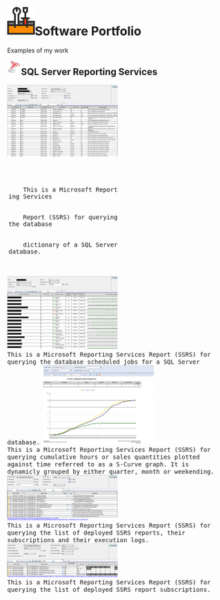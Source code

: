 <img align="left" src="Images/ReadMe/Logo.png" width="64px" >

# Software Portfolio
Examples of my work

<img align="left" src="Images/ReadMe/ssrs.png" width="32px" >

## SQL Server Reporting Services
<kbd> 
<img src="Images/ReadMe/ssrsdatadictionary.png" width="256px" title="T-SQL (Transact-Structured Query Language)"/>
<br>
<div style='padding: 3px; width: 256px; word-break: break-all; word-wrap: break-word; white-space: pre-wrap;'>
 <p>
    This is a Microsoft Reporting Services 
    <br>
    Report (SSRS) for querying the database 
    <br>
    dictionary of a SQL Server database.
    </p>
</div>
</kbd>
<kbd> 
<img src="Images/ReadMe/ssrsscheduledjobs.png" width="256px" title="T-SQL (Transact-Structured Query Language)" />
<br> This is a Microsoft Reporting Services Report (SSRS) for querying the database scheduled jobs for a SQL Server database.
</kbd>
<kbd> 
<img src="Images/ReadMe/ssrsscurve.png" width="256px" title="T-SQL (Transact-Structured Query Language)" />
<br> This is a Microsoft Reporting Services Report (SSRS) for querying cumulative hours or sales quantities plotted against time referred to as a S-Curve graph. It is dynamicly grouped by either quarter, month or weekending.
</kbd>
<kbd> 
<img src="Images/ReadMe/ssrsreportlisting.png" width="256px" title="T-SQL (Transact-Structured Query Language)" />
<br> This is a Microsoft Reporting Services Report (SSRS) for querying the list of deployed SSRS reports, their subscriptions and their execution logs.
</kbd>
<kbd> 
<img src="Images/ReadMe/ssrsreportsubscriptions.png" width="256px" title="T-SQL (Transact-Structured Query Language)" />
<br> This is a Microsoft Reporting Services Report (SSRS) for querying the list of deployed SSRS report subscriptions.
</kbd>

